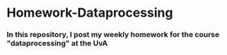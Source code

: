 # Homework-Dataprocessing

### In this repository, I post my weekly homework for the course "dataprocessing" at the UvA
